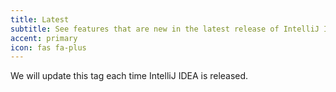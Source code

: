 ```yaml
---
title: Latest
subtitle: See features that are new in the latest release of IntelliJ IDEA.
accent: primary
icon: fas fa-plus
---
```


We will update this tag each time IntelliJ IDEA is released.
